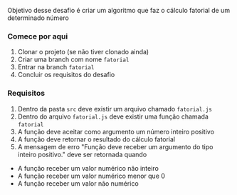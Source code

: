 Objetivo desse desafio é criar um algoritmo que faz o cálculo fatorial de um determinado número

### Comece por aqui
1. Clonar o projeto (se não tiver clonado ainda)
2. Criar uma branch com nome `fatorial`
3. Entrar na branch `fatorial`
4. Concluir os requisitos do desafio

### Requisitos
1. Dentro da pasta `src` deve existir um arquivo chamado `fatorial.js`
2. Dentro do arquivo `fatorial.js` deve existir uma função chamada `fatorial`
3. A função deve aceitar como argumento um número inteiro positivo
4. A função deve retornar o resultado do cálculo fatorial
5. A mensagem de erro "Função deve receber um argumento do tipo inteiro positivo." deve ser retornada quando
  - A função receber um valor numérico não inteiro
  - A função receber um valor numérico menor que 0
  - A função receber um valor não numérico
